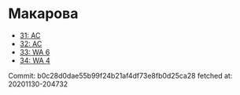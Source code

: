 # Макарова
- [31: AC](31.md)
- [32: AC](32.md)
- [33: WA 6](33.md)
- [34: WA 4](34.md)

Commit: b0c28d0dae55b99f24b21af4df73e8fb0d25ca28
 fetched at: 20201130-204732
